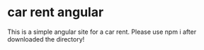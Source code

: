 # car rent angular

This is a simple angular site for a car rent. Please use npm i after downloaded the directory!

